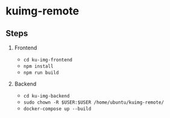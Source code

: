 # kuimg-remote

## Steps

1. Frontend
    - `cd ku-img-frontend`
    - `npm install`
    - `npm run build`

2. Backend
    - `cd ku-img-backend`
    - `sudo chown -R $USER:$USER /home/ubuntu/kuimg-remote/`
    - `docker-compose up --build`